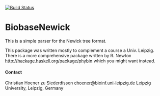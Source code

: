 [![Build Status](https://travis-ci.org/choener/BiobaseNewick.svg?branch=master)](https://travis-ci.org/choener/BiobaseNewick)

# BiobaseNewick

This is a simple parser for the Newick tree format.

This package was written mostly to complement a course a Univ. Leipzig. There
is a more comprehensive package written by R. Newton
<http://hackage.haskell.org/package/phybin> which you might want instead.



#### Contact

Christian Hoener zu Siederdissen
choener@bioinf.uni-leipzig.de
Leipzig University, Leipzig, Germany

